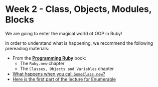 # Week 2 - Class, Objects, Modules, Blocks

We are going to enter the magical world of OOP in Ruby!

In order to understand what is happening, we recommend the following prereading materials:

* From the [**Programming Ruby**](http://ruby-doc.com/docs/ProgrammingRuby/) book:
  * The `Ruby.new` chapter
  * The `Classes, Objects and Variables` chapter
* [What happens when you call `SomeClass.new`?](http://stackoverflow.com/questions/10383535/in-ruby-whats-the-relationship-between-new-and-initialize-how-to-return-n)
* [Here is the first part of the lecture for Enumerable](https://ruby.hackbulgaria.com/lectures/02)
